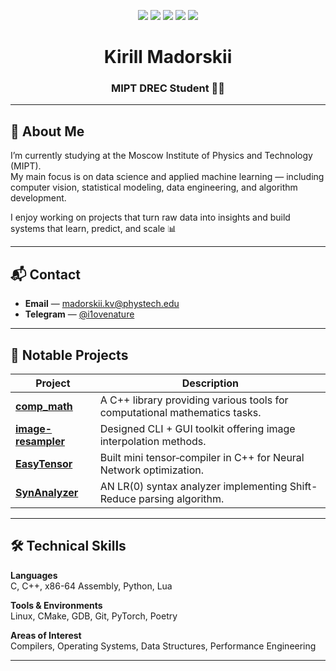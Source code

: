<p align="center">
  <img src="https://img.shields.io/badge/Age-21-red" />
  <img src="https://img.shields.io/badge/Focus-Data%20Science-darkgreen" />
  <img src="https://img.shields.io/badge/Focus-Programming-darkgreen" />
  <img src="https://img.shields.io/badge/Lives-Russia-darkblue" />
  <img src="https://img.shields.io/badge/Languages-English%20%26%20Russian-red" />
</p>

<h1 align="center">Kirill Madorskii</h1>
<h3 align="center">MIPT DREC Student 👨‍💻</h3>

---

## 🧭 About Me

I’m currently studying at the Moscow Institute of Physics and Technology (MIPT).  
My main focus is on data science and applied machine learning — including computer vision, statistical modeling, data engineering, and algorithm development.

I enjoy working on projects that turn raw data into insights and build systems that learn, predict, and scale 📊


---

## 📬 Contact

- **Email** — [madorskii.kv@phystech.edu](mailto:madorskii.kv@phystech.edu)  
- **Telegram** — [@i1ovenature](https://telegram.me/i1ovenature)  

---

## 🚀 Notable Projects

| Project | Description |
|--------|-------------|
| [**comp_math**](https://github.com/spike-18/comp_math) | A C++ library providing various tools for computational mathematics tasks. |
| [**image-resampler**](https://github.com/spike-18/image-resampler) | Designed CLI + GUI toolkit offering image interpolation methods. |
| [**EasyTensor**](https://github.com/spike-18/EasyTensor) | Built mini tensor‑compiler in C++ for Neural Network optimization. |
| [**SynAnalyzer**](https://github.com/spike-18/SynAnalyzer) | AN LR(0) syntax analyzer implementing Shift-Reduce parsing algorithm. |

---

## 🛠️ Technical Skills

**Languages**  
C, C++, x86-64 Assembly, Python, Lua

**Tools & Environments**  
Linux, CMake, GDB, Git, PyTorch, Poetry            

**Areas of Interest**  
Compilers, Operating Systems, Data Structures, Performance Engineering

---

